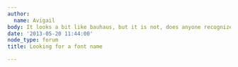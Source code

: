 ```yaml
---
author:
  name: Avigail
body: It looks a bit like bauhaus, but it is not, does anyone recognize it?
date: '2013-05-20 11:44:00'
node_type: forum
title: Looking for a font name

---
```

